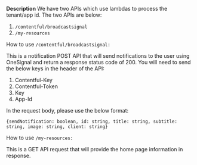 **Description**
We have two APIs which use lambdas to process the tenant/app id. The two APIs are below:

1. `/contentful/broadcastsignal`
2. `/my-resources`

How to use `/contentful/broadcastsignal:`

This is a notification POST API that will send notifications to the user using OneSignal and return a response status code of 200. You will need to send the below keys in the header of the API:

1. Contentful-Key
2. Contentful-Token
3. Key
4. App-Id

In the request body, please use the below format:

`{sendNotification: boolean, id: string, title: string, subtitle: string, image: string, client: string}`

How to use `/my-resources:`

This is a GET API request that will provide the home page information in response.



